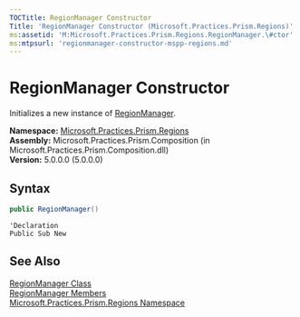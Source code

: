 ```yaml
---
TOCTitle: RegionManager Constructor
Title: 'RegionManager Constructor (Microsoft.Practices.Prism.Regions)'
ms:assetid: 'M:Microsoft.Practices.Prism.Regions.RegionManager.\#ctor'
ms:mtpsurl: 'regionmanager-constructor-mspp-regions.md'
---
```


# RegionManager Constructor

Initializes a new instance of [RegionManager](/patterns-practices/reference/regionmanager-class-mspp-regions).

**Namespace:** [Microsoft.Practices.Prism.Regions](/patterns-practices/reference/mspp-regions-namespace)  
**Assembly:** Microsoft.Practices.Prism.Composition (in Microsoft.Practices.Prism.Composition.dll)  
**Version:** 5.0.0.0 (5.0.0.0)

## Syntax

```C#
public RegionManager()
```

```VB
'Declaration
Public Sub New
```

## See Also

[RegionManager Class](/patterns-practices/reference/regionmanager-class-mspp-regions)  
[RegionManager Members](/patterns-practices/reference/regionmanager-members-mspp-regions)  
[Microsoft.Practices.Prism.Regions Namespace](/patterns-practices/reference/mspp-regions-namespace)  